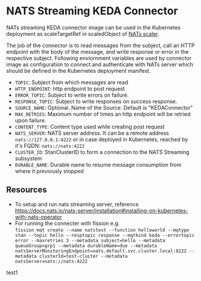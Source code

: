 # NATS Streaming KEDA Connector


NATs streaming KEDA connector image can be used in the Kubernetes deployment as scaleTargetRef in scaledObject of [NATs scaler](https://keda.sh/docs/2.2/scalers/nats-streaming/).

The job of the connector is to read messages from the subject, call an HTTP endpoint with the body of the message, and write response or error in the respective subject. Following enviornment variables are used by connector image as configuration to connect and authenticate with NATs server which should be defined in the Kubernetes deployment manifest.

- `TOPIC`: Subject from which messages are read
- `HTTP_ENDPOINT`: http endpoint to post request
- `ERROR_TOPIC`: Subject to write errors on failure.
- `RESPONSE_TOPIC`: Subject to write responses on success response.
- `SOURCE_NAME`: Optional. Name of the Source. Default is "KEDAConnector"
- `MAX_RETRIES`: Maximum number of times an http endpoint will be retried upon failure.
- `CONTENT_TYPE`: Content type used while creating post request
- `NATS_SERVER`: NATS server address. It can be a remote address `nats://127.0.0.1:4222` or in case deployed in Kubernetes, reached by it's FQDN: `nats://nats:4222`
- `CLUSTER_ID`: StanClusterID to form a connection to the NATS Streaming subsystem
- `DURABLE_NAME`: Durable name to resume message consumption from where it previously stopped



## Resources
* To setup and run nats streaming server, reference https://docs.nats.io/nats-server/installation#installing-on-kubernetes-with-nats-operator
* For running the connecter with fission e.g.  
 ```fission mqt create --name natstest --function helloworld --mqtype stan --topic hello --resptopic response --mqtkind keda --errortopic error --maxretries 3 --metadata subject=hello --metadata queueGroup=grp1 --metadata durableName=due --metadata natsServerMonitoringEndpoint=nats.default.svc.cluster.local:8222 --metadata clusterId=test-cluster --metadata natsServer=nats://nats:4222```

 test1
